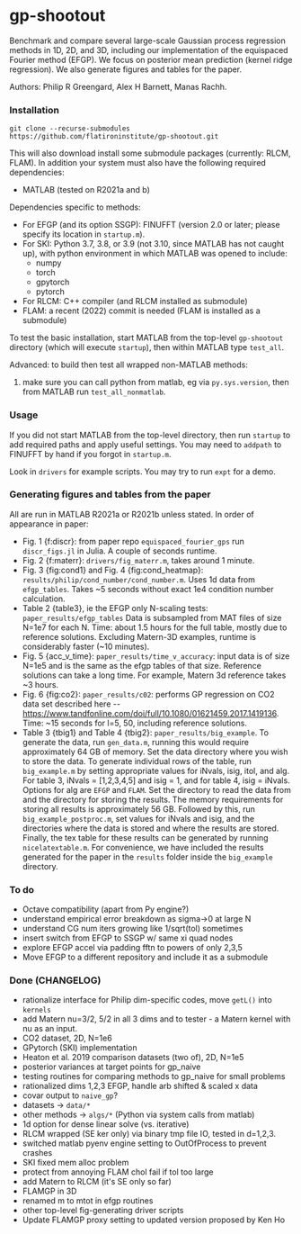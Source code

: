 # gp-shootout

Benchmark and compare several large-scale Gaussian process regression methods in 1D, 2D, and 3D,
including our implementation of the equispaced Fourier method (EFGP).
We focus on posterior mean prediction (kernel ridge regression).
We also generate figures and tables for the paper.

Authors: Philip R Greengard, Alex H Barnett, Manas Rachh.


### Installation

`git clone --recurse-submodules https://github.com/flatironinstitute/gp-shootout.git`

This will also download install some submodule packages (currently: RLCM, FLAM).
In addition your system must also have the following required dependencies:

* MATLAB (tested on R2021a and b)

Dependencies specific to methods:

* For EFGP (and its option SSGP): FINUFFT (version 2.0 or later; please specify its location in `startup.m`).
* For SKI: Python 3.7, 3.8, or 3.9 (not 3.10, since MATLAB has not caught up), with
python environment in which MATLAB was opened to include:
   - numpy
   - torch
   - gpytorch
   - pytorch
* For RLCM: C++ compiler (and RLCM installed as submodule)
* FLAM: a recent (2022) commit is needed (FLAM is installed as a submodule)

To test the basic installation, start MATLAB from the top-level `gp-shootout`
directory (which will execute `startup`), then within MATLAB type `test_all`.

Advanced: to build then test all wrapped non-MATLAB methods:

1) make sure you can call python from matlab, eg via `py.sys.version`, then from MATLAB run `test_all_nonmatlab`.



### Usage

If you did not start MATLAB from the top-level directory, then run `startup` to add required paths and apply useful settings. You may need to `addpath` to FINUFFT by hand if you forgot in `startup.m`.

Look in `drivers` for example scripts. You may try to run `expt` for a demo.


### Generating figures and tables from the paper

All are run in MATLAB R2021a or R2021b unless stated. In order of appearance in paper:

* Fig. 1 {f:discr}: from paper repo `equispaced_fourier_gps` run `discr_figs.jl` in Julia. A couple of seconds runtime.
* Fig. 2 {f:materr}: `drivers/fig_materr.m`, takes around 1 minute.
* Fig. 3 {fig:cond1} and Fig. 4 {fig:cond_heatmap}: `results/philip/cond_number/cond_number.m`. Uses 1d data from `efgp_tables`. Takes ~5 seconds without exact 1e4 condition number calculation. 
* Table 2 {table3}, ie the EFGP only N-scaling tests: `paper_results/efgp_tables` Data is subsampled from MAT files of size N=1e7 for each N. Time: about 1.5 hours for the full table, mostly due to reference solutions. Excluding Matern-3D examples, runtime is considerably faster (~10 minutes).
* Fig. 5 {acc_v_time}: `paper_results/time_v_accuracy`: input data is of size N=1e5 and is the same as the efgp tables of that size. Reference solutions can take a long time. For example, Matern 3d reference takes ~3 hours. 
* Fig. 6 {fig:co2}: `paper_results/c02`: performs GP regression on CO2 data set described here -- https://www.tandfonline.com/doi/full/10.1080/01621459.2017.1419136. Time: ~15 seconds for l=5, 50, including reference solutions. 
* Table 3 {tbig1} and Table 4 {tbig2}:  `paper_results/big_example`. To generate the data, run `gen_data.m`, running this would require approximately 64 GB of memory. Set the data directory where you wish to store the data. To generate individual rows of the table, run `big_example.m` by setting appropriate values for iNvals, isig, itol, and alg. For table 3, iNvals = [1,2,3,4,5] and isig = 1, and for table 4, isig = iNvals. Options for alg are `EFGP` and `FLAM`. Set the directory to read the data from and the directory for storing the results. The memory requirements for storing all results
is approximately 56 GB. Followed by this, run `big_example_postproc.m`, set values for iNvals and
isig, and the directories where the data is stored and where the results are stored. Finally, the tex table for these results can be generated by running `nicelatextable.m`. For convenience, 
we have included the results generated for the paper in the `results` folder inside the `big_example` 
directory.


### To do

* Octave compatibility (apart from Py engine?)
* understand empirical error breakdown as sigma->0 at large N
* understand CG num iters growing like 1/sqrt(tol) sometimes
* insert switch from EFGP to SSGP w/ same xi quad nodes
* explore EFGP accel via padding fftn to powers of only 2,3,5
* Move EFGP to a different repository and include it as a submodule


### Done (CHANGELOG)

* rationalize interface for Philip dim-specific codes, move `getL()` into `kernels`
* add Matern nu=3/2, 5/2 in all 3 dims and to tester - a Matern kernel with nu as an input.
* CO2 dataset, 2D, N=1e6
* GPytorch (SKI) implementation
* Heaton et al. 2019 comparison datasets (two of), 2D, N=1e5
* posterior variances at target points for gp_naive
* testing routines for comparing methods to gp_naive for small problems
* rationalized dims 1,2,3 EFGP, handle arb shifted & scaled x data
* covar output to `naive_gp`?
* datasets -> `data/*`
* other methods -> `algs/*` (Python via system calls from matlab)
* 1d option for dense linear solve (vs. iterative)
* RLCM wrapped (SE ker only) via binary tmp file IO, tested in d=1,2,3.
* switched matlab pyenv engine setting to OutOfProcess to prevent crashes
* SKI fixed mem alloc problem
* protect from annoying FLAM chol fail if tol too large
* add Matern to RLCM (it's SE only so far)
* FLAMGP in 3D
* renamed m to mtot in efgp routines
* other top-level fig-generating driver scripts
* Update FLAMGP proxy setting to updated version proposed by Ken Ho
